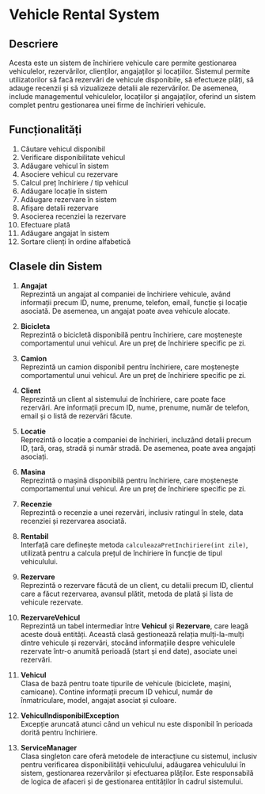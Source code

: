 # Vehicle Rental System

## Descriere
Acesta este un sistem de închiriere vehicule care permite gestionarea vehiculelor, rezervărilor, clienților, angajaților și locațiilor. Sistemul permite utilizatorilor să facă rezervări de vehicule disponibile, să efectueze plăți, să adauge recenzii și să vizualizeze detalii ale rezervărilor. De asemenea, include managementul vehiculelor, locațiilor și angajaților, oferind un sistem complet pentru gestionarea unei firme de închirieri vehicule.

## Funcționalități
1. Căutare vehicul disponibil  
2. Verificare disponibilitate vehicul  
3. Adăugare vehicul în sistem  
4. Asociere vehicul cu rezervare  
5. Calcul preț închiriere / tip vehicul  
6. Adăugare locație în sistem  
7. Adăugare rezervare în sistem  
8. Afișare detalii rezervare  
9. Asocierea recenziei la rezervare  
10. Efectuare plată  
11. Adăugare angajat în sistem  
12. Sortare clienți în ordine alfabetică  

## Clasele din Sistem
1. **Angajat**  
   Reprezintă un angajat al companiei de închiriere vehicule, având informații precum ID, nume, prenume, telefon, email, funcție și locație asociată. De asemenea, un angajat poate avea vehicule alocate.

2. **Bicicleta**  
   Reprezintă o bicicletă disponibilă pentru închiriere, care moștenește comportamentul unui vehicul. Are un preț de închiriere specific pe zi.

3. **Camion**  
   Reprezintă un camion disponibil pentru închiriere, care moștenește comportamentul unui vehicul. Are un preț de închiriere specific pe zi.

4. **Client**  
   Reprezintă un client al sistemului de închiriere, care poate face rezervări. Are informații precum ID, nume, prenume, număr de telefon, email și o listă de rezervări făcute.

5. **Locatie**  
   Reprezintă o locație a companiei de închirieri, incluzând detalii precum ID, țară, oraș, stradă și număr stradă. De asemenea, poate avea angajați asociați.

6. **Masina**  
   Reprezintă o mașină disponibilă pentru închiriere, care moștenește comportamentul unui vehicul. Are un preț de închiriere specific pe zi.

7. **Recenzie**  
   Reprezintă o recenzie a unei rezervări, inclusiv ratingul în stele, data recenziei și rezervarea asociată.

8. **Rentabil**  
   Interfață care definește metoda `calculeazaPretInchiriere(int zile)`, utilizată pentru a calcula prețul de închiriere în funcție de tipul vehiculului.

9. **Rezervare**  
   Reprezintă o rezervare făcută de un client, cu detalii precum ID, clientul care a făcut rezervarea, avansul plătit, metoda de plată și lista de vehicule rezervate.

10. **RezervareVehicul**  
    Reprezintă un tabel intermediar între **Vehicul** și **Rezervare**, care leagă aceste două entități. Această clasă gestionează relația mulți-la-mulți dintre vehicule și rezervări, stocând informațiile despre vehiculele rezervate într-o anumită perioadă (start și end date), asociate unei rezervări.

11. **Vehicul**  
    Clasa de bază pentru toate tipurile de vehicule (biciclete, mașini, camioane). Contine informații precum ID vehicul, număr de înmatriculare, model, angajat asociat și culoare. 

12. **VehiculIndisponibilException**  
    Excepție aruncată atunci când un vehicul nu este disponibil în perioada dorită pentru închiriere.
    
14. **ServiceManager**  
    Clasa singleton care oferă metodele de interacțiune cu sistemul, inclusiv pentru verificarea disponibilității vehiculului, adăugarea vehiculului în sistem, gestionarea rezervărilor și efectuarea plăților. Este responsabilă de logica de afaceri și de gestionarea entităților în cadrul sistemului.


